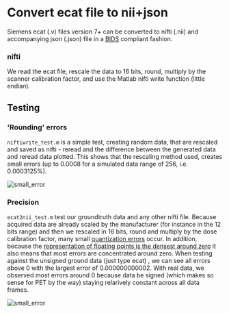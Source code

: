# Convert ecat file to nii+json

Siemens ecat (.v) files version 7+ can be converted to nifti (.nii) and accompanying json (.json) file in a [BIDS](https://bids-specification.readthedocs.io/en/stable/04-modality-specific-files/09-positron-emission-tomography.html) compliant fashion.

### nifti

We read the ecat file, rescale the data to 16 bits, round, multiply by the scanner calibration factor, and use the Matlab nifti write function (little endian).

## Testing

### 'Rounding' errors

`niftiwrite_test.m` is a simple test, creating random data, that are rescaled and saved as nifti - reread and the difference between the generated data and reread data plotted. This shows that the rescaling method used, creates small errors (up to 0.0008 for a simulated data range of 256, i.e. 0.0003125%).

![small_error](https://github.com/openneuropet/PET2BIDS/blob/main/matlab/unit_tests/error.jpg)

### Precision

`ecat2nii_test.m` test our groundtruth data and any other nifti file. Because acquired data are already scaled by the manufacturer (for instance in the 12 bits range) and then we rescaled in 16 bits, round and multiply by the dose calibration factor, many small [quantization errors](https://en.wikipedia.org/wiki/Quantization_(signal_processing)) occur. In addition, because the [representation of floating points is the densest around zero](https://docs.oracle.com/cd/E19957-01/806-3568/ncg_goldberg.html) it also means that most errors are concentrated around zero. When testing against the unsigned ground data (just type ecat) , we can see all errors above 0 with the largest error of 0.000000000002. With real data, we observed most errors around 0 because data be signed (which makes so sense for PET by the way) staying relarively constant across all data frames.

![small_error](https://github.com/openneuropet/PET2BIDS/blob/main/matlab/unit_tests/ECAT7_multiframe.v.jpg)


